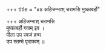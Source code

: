 +++
title = "०४ अहिजम्भाश् चरामसि मुष्काबर्हो"

+++
अहिजम्भाश् चरामसि  
मुष्काबर्हो गवाम् इव ।  
पीला उप स्वजं हन्म  
उप स्तम्भे पृदाक्वम् ॥